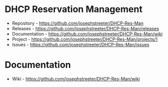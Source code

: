 # DHCP Reservation Management
* Repository - https://github.com/josephstreeter/DHCP-Res-Man 
* Releases - https://github.com/josephstreeter/DHCP-Res-Man/releases
* Documentation - https://github.com/josephstreeter/DHCP-Res-Man/wiki
* Project - https://github.com/josephstreeter/DHCP-Res-Man/projects/1
* Issues - https://github.com/josephstreeter/DHCP-Res-Man/issues 

# Documentation
* Wiki - https://github.com/josephstreeter/DHCP-Res-Man/wiki
